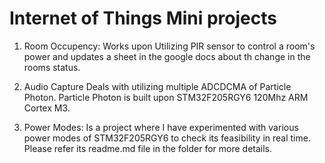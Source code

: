 # Internet of Things Mini projects
  1. Room Occupency: Works upon Utilizing PIR sensor to control a room's power and updates a sheet in the google docs about th    change in the rooms status.
  
  2. Audio Capture Deals with utilizing multiple ADCDCMA of Particle Photon.
     Particle Photon is built upon STM32F205RGY6 120Mhz ARM Cortex M3.
     
  3. Power Modes: Is a project where I have experimented with various power modes of STM32F205RGY6 to check its feasibility in real time. Please refer its readme.md file in the folder for more details.

